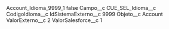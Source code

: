 <?xml version="1.0" encoding="UTF-8"?>
<CustomMetadata xmlns="http://soap.sforce.com/2006/04/metadata" xmlns:xsi="http://www.w3.org/2001/XMLSchema-instance" xmlns:xsd="http://www.w3.org/2001/XMLSchema">
    <label>Account_Idioma_9999_1</label>
    <protected>false</protected>
    <values>
        <field>Campo__c</field>
        <value xsi:type="xsd:string">CUE_SEL_Idioma__c</value>
    </values>
    <values>
        <field>CodigoIdioma__c</field>
        <value xsi:nil="true"/>
    </values>
    <values>
        <field>IdSistemaExterno__c</field>
        <value xsi:type="xsd:string">9999</value>
    </values>
    <values>
        <field>Objeto__c</field>
        <value xsi:type="xsd:string">Account</value>
    </values>
    <values>
        <field>ValorExterno__c</field>
        <value xsi:type="xsd:string">2</value>
    </values>
    <values>
        <field>ValorSalesforce__c</field>
        <value xsi:type="xsd:string">1</value>
    </values>
</CustomMetadata>
